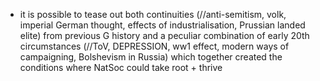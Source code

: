 - it is possible to tease out both continuities (//anti-semitism, volk, imperial German thought, effects of industrialisation, Prussian landed elite) from previous G history and a peculiar combination of early 20th circumstances (//ToV, DEPRESSION, ww1 effect, modern ways of campaigning, Bolshevism in Russia) which together created the conditions where NatSoc could take root + thrive